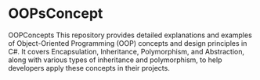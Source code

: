 # OOPsConcept
OOPConcepts  This repository provides detailed explanations and examples of Object-Oriented Programming (OOP) concepts and design principles in C#. It covers Encapsulation, Inheritance, Polymorphism, and Abstraction, along with various types of inheritance and polymorphism, to help developers apply these concepts in their projects.
